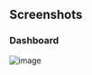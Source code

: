 ## Screenshots
### Dashboard
![image](https://github.com/user-attachments/assets/1b653f40-dfca-4b94-8a24-c55585e90d19)
